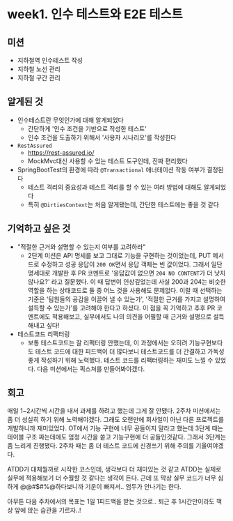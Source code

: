 # week1. 인수 테스트와 E2E 테스트

## 미션
- 지하철역 인수테스트 작성
- 지하철 노선 관리
- 지하철 구간 관리

## 알게된 것
- 인수테스트란 무엇인가에 대해 알게되었다
  - 간단하게 '인수 조건을 기반으로 작성한 테스트'
  - 인수 조건을 도출하기 위해서 '사용자 시나리오'를 작성한다
- `RestAssured`
  - https://rest-assured.io/
  - MockMvc대신 사용할 수 있는 테스트 도구인데, 진짜 편리했다
- SpringBootTest의 환경에 따라 `@Transactional` 애너테이션 작동 여부가 결정된다
  - 테스트 격리의 중요성과 테스트 격리를 할 수 있는 여러 방법에 대해도 알게되었다
  - 특히 `@DirtiesContext`는 처음 알게됐는데, 간단한 테스트에는 좋을 것 같다
## 기억하고 싶은 것
- "적절한 근거와 설명할 수 있는지 여부를 고려하라"
  - 2단계 미션은 API 명세를 보고 그대로 기능을 구현하는 것이었는데, PUT 메서드로 수정하고 성공 응답이 `200 OK`면서 응답 객체는 빈 값이었다. 그래서 일단 명세대로 개발한 후 PR 코멘트로 '응답값이 없으면 `204 NO CONTENT`가 더 낫지 않나요?' 라고 질문했다. 이 때 답변이 인상깊었는데 사실 200과 204는 비슷한 역할을 하는 상태코드로 둘 중 어느 것을 사용해도 문제없다. 이럴 때 선택하는 기준은 '팀원들의 공감을 이끌어 낼 수 있는가', '적절한 근거를 가지고 설명하여 설득할 수 있는가'를 고려해야 한다고 하셨다. 이 점을 꼭 기억하고 추후 PR 코멘트에도 적용해보고, 실무에서도 나의 의견을 어필할 때 근거와 설명으로 설득해내고 싶다!
- 테스트코드 리팩터링
  - 보통 테스트코드는 잘 리팩터링 안했는데, 이 과정에서는 오히려 기능구현보다도 테스트 코드에 대한 피드백이 더 많다보니 테스트코드를 더 간결하고 가독성 좋게 작성하기 위해 노력했다. 테스트 코드를 리팩터링하는 재미도 느낄 수 있었다. 다음 미션에서는 픽스쳐를 만들어봐야겠다.
## 회고
매일 1~2시간씩 시간을 내서 과제를 하려고 했는데 그게 잘 안됐다. 2주차 미션에서는 좀 더 성실히 하기 위해 노력해야겠다. 그래도 오랜만에 회사일이 아닌 다른 프로젝트를 개발하니까 재미있었다. OT에서 기능 구현에 너무 공들이지 말라고 했는데 3단계 때는 테이블 구조 짜는데에도 엄청 시간을 쏟고 기능구현에 더 공들인것같다. 그래서 3단계는 좀 느리게 진행됐다. 2주차 때는 좀 더 테스트 코드에 신경쓰기 위해 주의를 기울여야겠다.

ATDD가 대체뭘까로 시작한 코스인데, 생각보다 더 재미있는 것 같고 ATDD는 실제로 실무에 적용해보기 더 수월할 것 같다는 생각이 든다. 근데 또 막상 실무 코드가 너무 심하게 @@#$#%@하다보니까 기운이 빠져서.. 엄두가 안나기는 한다.

아무튼 다음 주차에서의 목표는 1일 1피드백을 받는 것으로.. 퇴근 후 1시간만이라도 책상 앞에 앉는 습관을 기르자..!
